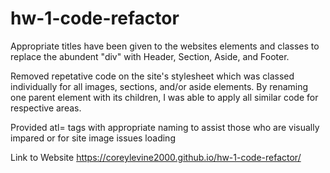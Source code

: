 # hw-1-code-refactor

Appropriate titles have been given to the websites elements and classes to replace the abundent "div" with Header, Section, Aside, and Footer.

Removed repetative code on the site's stylesheet which was classed individually for all images, sections, and/or aside elements. By renaming one parent element with its children, I was able to apply all similar code for respective areas. 

Provided atl= tags with appropriate naming to assist those who are visually impared or for site image issues loading

Link to Website https://coreylevine2000.github.io/hw-1-code-refactor/

